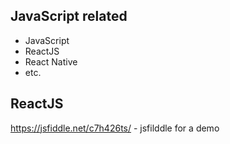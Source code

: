 ## JavaScript related


- JavaScript
- ReactJS
- React Native
- etc.


## ReactJS

<https://jsfiddle.net/c7h426ts/> - jsfilddle for a demo
